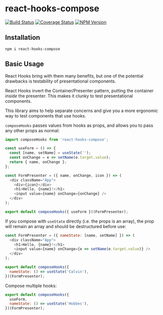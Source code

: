 # react-hooks-compose

[![Build Status](https://travis-ci.com/helloitsjoe/react-hooks-compose.svg?branch=master)](https://travis-ci.com/helloitsjoe/react-hooks-compose)
[![Coverage Status](https://coveralls.io/repos/github/helloitsjoe/react-hooks-compose/badge.svg?branch=master)](https://coveralls.io/github/helloitsjoe/react-hooks-compose?branch=master)
[![NPM Version](https://img.shields.io/npm/v/react-hooks-compose?color=lightgray)](https://www.npmjs.com/package/react-hooks-compose)

## Installation

```
npm i react-hooks-compose
```

## Basic Usage

React Hooks bring with them many benefits, but one of the potential drawbacks is testability of presentational components.

React Hooks invert the Container/Presenter pattern, putting the container _inside_ the presenter. This makes it clunky to test presentational components.

This library aims to help separate concerns and give you a more ergonomic way to test components that use hooks.

`composeHooks` passes values from hooks as props, and allows you to pass any other props as normal:

```js
import composeHooks from 'react-hooks-compose';

const useForm = () => {
  const [name, setName] = useState('');
  const onChange = e => setName(e.target.value);
  return { name, onChange };
};

const FormPresenter = ({ name, onChange, icon }) => (
  <div className="App">
    <div>{icon}</div>
    <h1>Hello, {name}!</h1>
    <input value={name} onChange={onChange} />
  </div>
);

export default composeHooks({ useForm })(FormPresenter);
```

If you compose with `useState` directly (i.e. the props is an array), the prop will remain an array and should be destructured before use:

```js
const FormPresenter = ({ nameState: [name, setName] }) => (
  <div className="App">
    <h1>Hello, {name}!</h1>
    <input value={name} onChange={e => setName(e.target.value)} />
  </div>
);

export default composeHooks({
  nameState: () => useState('Calvin'),
})(FormPresenter);
```

Compose multiple hooks:

```js
export default composeHooks({
  useForm,
  nameState: () => useState('Hobbes'),
})(FormPresenter);
```
